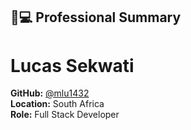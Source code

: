 ## 👨💻 Professional Summary

# Lucas Sekwati

**GitHub:** [@mlu1432](https://github.com/mlu1432)  
**Location:** South Africa  
**Role:** Full Stack Developer  